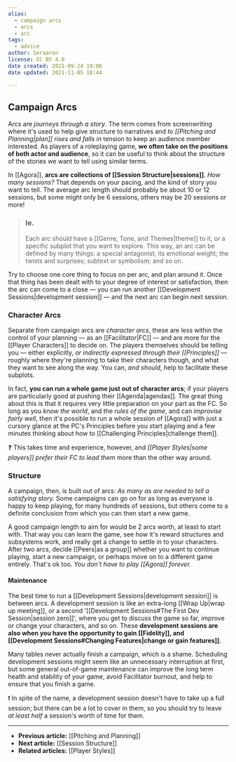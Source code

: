 ```yaml
---
alias:
  - campaign arcs
  - arcs
  - arc
tags:
  - advice
author: Seraaron
license: CC BY 4.0
date created: 2021-09-24 19:00
date updated: 2021-11-05 18:44

---
```


## Campaign Arcs

Arcs are _journeys through a story_. The term comes from screenwriting where it's used to help give structure to narratives and _to [[Pitching and Planning|plan]] rises and falls in_ tension to keep an audience member interested. As players of a roleplaying game, **we often take on the positions of both actor and audience**, so it can be useful to think about the structure of the stories we want to tell using similar terms.

In [[Agora]], **arcs are collections of [[Session Structure|sessions]]**. _How many sessions?_ That depends on your pacing, and the kind of story you want to tell. The average arc length should probably be about 10 or 12 sessions, but some might only be 6 sessions, others may be 20 sessions or more!

> ### Ie.
> Each arc should have a [[Genre, Tone, and Themes|theme]] to it, or a specific subplot that you want to explore. This way, an arc can be defined by many things: a special antagonist; its emotional weight; the twists and surprises; subtext or symbolism; and so on.

Try to choose one core thing to focus on per arc, and plan around it. Once that thing has been dealt with to your degree of interest or satisfaction, then the arc can come to a close — you can run another [[Development Sessions|development session]] — and the next arc can begin next session.

### Character Arcs

Separate from campaign arcs are _character arcs_, these are less within the control of your planning — as an [[Facilitator|FC]] — and are more for the [[Player Characters]] to decide on. The players themselves should be telling you — either explicitly, *or indirectly expressed through their  [[Principles]]* — roughly where they're planning to take their characters though, and what they want to see along the way. You can, _and should_, help to facilitate these subplots.

In fact, **you can run a whole game just out of character arcs**; if your players are particularly good at pushing their [[Agenda|agendas]]. The great thing about this is that it requires very little preparation on your part as the FC. So long as you _know the world_, and the _rules of the game_, and can _improvise fairly well_, then it's possible to run a whole session of [[Agora]] with just a cursory glance at the PC's Principles before you start playing and a few minutes thinking about how to [[Challenging Principles|challenge them]].

❓ This takes time and experience, however, and _[[Player Styles|some players]] prefer their FC to lead them_ more than the other way around.

### Structure

A campaign, then, is built out of arcs: _As many as are needed to tell a satisfying story._ Some campaigns can go on for as long as everyone is happy to keep playing, for many hundreds of sessions, but others come to a definite conclusion from which you can then start a new game.

A good campaign length to aim for would be 2 arcs worth, at least to start with. That way you can learn the game, see how it's reward structures and subsystems work, and really get a change to settle in to your characters. After two arcs, decide [[Peers|as a group]] whether you want to continue playing, start a new campaign, or perhaps move on to a different game entirely. That's ok too. _You don't have to play [[Agora]] forever._

#### Maintenance

The best time to run a [[Development Sessions|development session]] is between arcs. A development session is like an extra-long [[Wrap Up|wrap up meeting]], or a second '[[Development Sessions#The First Dev Session|session zero]]', where you get to discuss the game so far, improve or change your characters, and so on. These **development sessions are also when you have the opportunity to gain [[Fidelity]], and [[Development Sessions#Changing Features|change or gain features]]**.

Many tables never actually finish a campaign, which is a shame. Scheduling development sessions might seem like an unnecessary interruption at first, but some general out-of-game maintenance can improve the long term health and stability of your game, avoid Facilitator burnout, and help to ensure that you finish a game.

❗ In spite of the name, a development session doesn't have to take up a full session; but there can be a lot to cover in them, so you should try to leave _at least half_ a session's worth of time for them.

---

-   **Previous article:** [[Pitching and Planning]]
-   **Next article:** [[Session Structure]]
-   **Related articles:** [[Player Styles]]
